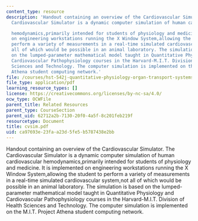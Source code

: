 ```yaml
---
content_type: resource
description: 'Handout containing an overview of the Cardiovascular Simulator. The
  Cardiovascular Simulator is a dynamic computer simulation of human cardiovascular

  hemodynamics,primarily intended for students of physiology and medicine. It is implemented
  on engineering workstations running the X Window System,allowing the student to
  perform a variety of measurements in a real-time simulated cardiovascular system,not
  all of which would be possible in an animal laboratory. The simulation is based
  on the lumped-parameter mathematical model taught in Quantitative Physiology and
  Cardiovascular Pathophysiology courses in the Harvard-M.I.T. Division of Health
  Sciences and Technology. The computer simulation is implemented on the M.I.T. Project
  Athena student computing network.'
file: /courses/hst-542j-quantitative-physiology-organ-transport-systems-spring-2004/ca97693e23faa23d5fe5b5787438e2bb_cvsim.pdf
file_type: application/pdf
learning_resource_types: []
license: https://creativecommons.org/licenses/by-nc-sa/4.0/
ocw_type: OCWFile
parent_title: Related Resources
parent_type: CourseSection
parent_uid: 62712a2b-7130-20f0-4a5f-8c201feb219f
resourcetype: Document
title: cvsim.pdf
uid: ca97693e-23fa-a23d-5fe5-b5787438e2bb
---
```

Handout containing an overview of the Cardiovascular Simulator. The Cardiovascular Simulator is a dynamic computer simulation of human cardiovascular
hemodynamics,primarily intended for students of physiology and medicine. It is implemented on engineering workstations running the X Window System,allowing the student to perform a variety of measurements in a real-time simulated cardiovascular system,not all of which would be possible in an animal laboratory. The simulation is based on the lumped-parameter mathematical model taught in Quantitative Physiology and Cardiovascular Pathophysiology courses in the Harvard-M.I.T. Division of Health Sciences and Technology. The computer simulation is implemented on the M.I.T. Project Athena student computing network.